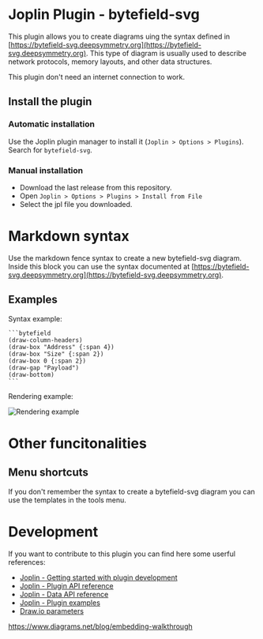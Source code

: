 # Joplin Plugin - bytefield-svg

This plugin allows you to create diagrams uing the syntax defined in [https://bytefield-svg.deepsymmetry.org](https://bytefield-svg.deepsymmetry.org).
This type of diagram is usually used to describe network protocols, memory layouts, and other data structures.

This plugin don't need an internet connection to work.

## Install the plugin

### Automatic installation

Use the Joplin plugin manager to install it (`Joplin > Options > Plugins`).
Search for `bytefield-svg`.

### Manual installation

- Download the last release from this repository.
- Open `Joplin > Options > Plugins > Install from File`
- Select the jpl file you downloaded.

# Markdown syntax

Use the markdown fence syntax to create a new bytefield-svg diagram.
Inside this block you can use the syntax documented at [https://bytefield-svg.deepsymmetry.org](https://bytefield-svg.deepsymmetry.org).

## Examples

Syntax example:

    ```bytefield
    (draw-column-headers)
    (draw-box "Address" {:span 4})
    (draw-box "Size" {:span 2})
    (draw-box 0 {:span 2})
    (draw-gap "Payload")
    (draw-bottom)
    ```

Rendering example:

![Rendering example](./doc/example1.png)

# Other funcitonalities

## Menu shortcuts
If you don't remember the syntax to create a bytefield-svg diagram you can use the templates in the tools menu.

# Development
If you want to contribute to this plugin you can find here some userful references:

- [Joplin - Getting started with plugin development](https://joplinapp.org/api/get_started/plugins/)
- [Joplin - Plugin API reference](https://joplinapp.org/api/references/plugin_api/classes/joplin.html)
- [Joplin - Data API reference](https://joplinapp.org/api/references/rest_api/)
- [Joplin - Plugin examples](https://github.com/laurent22/joplin/tree/dev/packages/app-cli/tests/support/plugins)
- [Draw.io parameters](https://www.diagrams.net/doc/faq/supported-url-parameters)


https://www.diagrams.net/blog/embedding-walkthrough